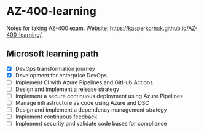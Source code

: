 # AZ-400-learning
Notes for taking AZ-400 exam. Website: https://kasperkornak.github.io/AZ-400-learning/

## Microsoft learning path
- [x] DevOps transformation journey
- [x] Development for enterprise DevOps
- [ ] Implement CI with Azure Pipelines and GitHub Actions
- [ ] Design and implement a release strategy
- [ ] Implement a secure continuous deployment using Azure Pipelines
- [ ] Manage infrastructure as code using Azure and DSC
- [ ] Design and implement a dependency management strategy
- [ ] Implement continuous feedback
- [ ] Implement security and validate code bases for compliance
